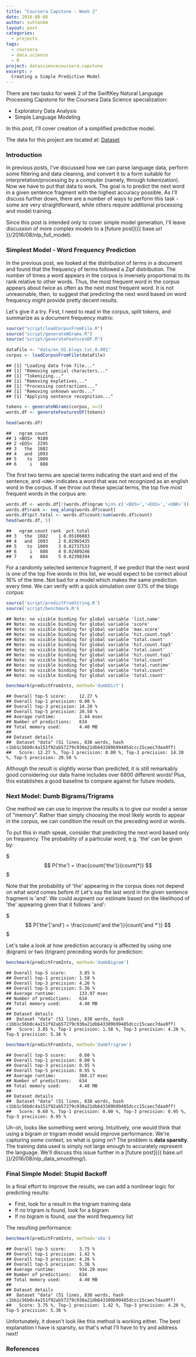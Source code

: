 ```yaml
---
title: "Coursera Capstone - Week 2"
date: 2016-08-08
author: suttonbm
layout: post
categories:
  - projects
tags:
  - coursera
  - data.science
  - R
project: datasciencecoursera.capstone
excerpt: >
  Creating a Simple Predictive Model
---
```




There are two tasks for week 2 of the SwiftKey Natural Language Processing Capstone for the Coursera Data Science specialization:

  * Exploratory Data Analysis
  * Simple Language Modeling

In this post, I'll cover creation of a simplified predictive model.

The data for this project are located at: [Dataset](https://d396qusza40orc.cloudfront.net/dsscapstone/dataset/Coursera-SwiftKey.zip)

### Introduction

In previous posts, I've discussed how we can parse language data, perform some filtering and data cleaning, and convert it to a form suitable for interpretation/processing by a computer (namely, through tokenization).  Now we have to put that data to work.  The goal is to predict the next word in a given sentence fragment with the highest accuracy possible.  As I'll discuss further down, there are a number of ways to perform this task - some are very straightforward, while others require additional processing and model training.

Since this post is intended only to cover simple model generation, I'll leave discussion of more complex models to a [future post]({{ base.url }}/2016/08/nlp_full_model).

### Simplest Model - Word Frequency Prediction

In the previous post, we looked at the distribution of terms in a document and found that the frequency of terms followed a Zipf distribution.  The number of times a word appears in the corpus is inversely proportional to its rank relative to other words.  Thus, the most frequent word in the corpus appears about twice as often as the next most frequent word.  It is not unreaonable, then, to suggest that predicting the next word based on word frequency might provide pretty decent results.

Let's give it a try.  First, I need to read in the corpus, split tokens, and summarize as a document frequency matrix:


```r
source("script/loadCorpusFromFile.R")
source("script/generateNGrams.R")
source("script/generateFeaturesDF.R")

dataFile <- "data/en_US.blogs.txt.0.001"
corpus <- loadCorpusFromFile(dataFile)
```

```
## [1] "Loading data from file..."
## [1] "Removing special characters..."
## [1] "Tokenizing..."
## [1] "Removing expletives..."
## [1] "Processing contractions..."
## [1] "Removing unknown words..."
## [1] "Applying sentence recognition..."
```

```r
tokens <- generateNGrams(corpus, n=1)
words.df <- generateFeaturesDF(tokens)

head(words.df)
```

```
##   ngram count
## 1 <BOS>  9180
## 2 <EOS>  2295
## 3   the  1882
## 4   and  1093
## 5    to  1009
## 6     i   888
```

The first two terms are special terms indicating the start and end of the sentence, and `<UNK>` indicates a word that was not recognized as an english word in the corpus.  If we throw out these special terms, the top five most frequent words in the corpus are:


```r
words.df <- words.df[!(words.df$ngram %in% c('<BOS>','<EOS>','<UNK>')), ]
words.df$rank <- seq_along(words.df$count)
words.df$pct.total <- words.df$count/sum(words.df$count)
head(words.df, 5)
```

```
##   ngram count rank  pct.total
## 3   the  1882    1 0.05106083
## 4   and  1093    2 0.02965435
## 5    to  1009    3 0.02737533
## 6     i   888    4 0.02409246
## 7     a   884    5 0.02398394
```

For a randomly selected sentence fragment, if we predict that the next word is one of the top five words in this list, we would expect to be correct about 16% of the time.  Not bad for a model which makes the same prediction every time.  We can verify with a quick simulation over 0.1% of the blogs corpus:


```r
source('script/predictFromString.R')
source('script/benchmark.R')
```

```
## Note: no visible binding for global variable 'list.name' 
## Note: no visible binding for global variable 'score' 
## Note: no visible binding for global variable 'max.score' 
## Note: no visible binding for global variable 'hit.count.top5' 
## Note: no visible binding for global variable 'total.count' 
## Note: no visible binding for global variable 'hit.count.top3' 
## Note: no visible binding for global variable 'total.count' 
## Note: no visible binding for global variable 'hit.count.top1' 
## Note: no visible binding for global variable 'total.count' 
## Note: no visible binding for global variable 'total.runtime' 
## Note: no visible binding for global variable 'total.count' 
## Note: no visible binding for global variable 'total.count'
```

```r
benchmark(predictFromInts, method='dumbDict')
```

```
## Overall top-5 score:     12.27 %
## Overall top-1 precision: 0.00 %
## Overall top-3 precision: 14.20 %
## Overall top-5 precision: 20.50 %
## Average runtime:         2.44 msec
## Number of predictions:   634
## Total memory used:       4.40 MB
## 
## Dataset details
##  Dataset "data" (51 lines, 838 words, hash c1bb1c56b0c4a151f92ab57279c930a21db643389b99485dccc15caec7daa9ff)
##   Score: 12.27 %, Top-1 precision: 0.00 %, Top-3 precision: 14.20 %, Top-5 precision: 20.50 %
```

Although the result is slightly worse than predicted, it is still remarkably good considering our data frame includes over 6800 different words! Plus, this establishes a good baseline to compare against for future models.

### Next Model: Dumb Bigrams/Trigrams

One method we can use to improve the results is to give our model a sense of "memory". Rather than simply choosing the most likely words to appear in the corpus, we can condition the result on the preceding word or words.

To put this in math speak, consider that predicting the next word based only on frequency.  The probability of a particular word, e.g. 'the' can be given by:

$$$
P('the') = \frac{count('the')}{count(*)}
$$$

Note that the probability of 'the' appearing in the corpus does not depend on what word comes before it!  Let's say the last word in the given sentence fragment is 'and'.  We could augment our estimate based on the likelihood of 'the' appearing given that it follows 'and':

$$$
P('the'|'and') = \frac{count('and the')}{count('and *')}
$$$

Let's take a look at how prediction accuracy is affected by using one (bigram) or two (trigram) preceding words for prediction:


```r
benchmark(predictFromInts, method='dumbBigram')
```

```
## Overall top-5 score:     3.85 %
## Overall top-1 precision: 1.58 %
## Overall top-3 precision: 4.26 %
## Overall top-5 precision: 5.36 %
## Average runtime:         133.97 msec
## Number of predictions:   634
## Total memory used:       4.40 MB
## 
## Dataset details
##  Dataset "data" (51 lines, 838 words, hash c1bb1c56b0c4a151f92ab57279c930a21db643389b99485dccc15caec7daa9ff)
##   Score: 3.85 %, Top-1 precision: 1.58 %, Top-3 precision: 4.26 %, Top-5 precision: 5.36 %
```

```r
benchmark(predictFromInts, method='dumbTrigram')
```

```
## Overall top-5 score:     0.60 %
## Overall top-1 precision: 0.00 %
## Overall top-3 precision: 0.95 %
## Overall top-5 precision: 0.95 %
## Average runtime:         368.17 msec
## Number of predictions:   634
## Total memory used:       4.40 MB
## 
## Dataset details
##  Dataset "data" (51 lines, 838 words, hash c1bb1c56b0c4a151f92ab57279c930a21db643389b99485dccc15caec7daa9ff)
##   Score: 0.60 %, Top-1 precision: 0.00 %, Top-3 precision: 0.95 %, Top-5 precision: 0.95 %
```

Uh-oh, looks like something went wrong.  Intuitively, one would think that using a bigram or trigram model would improve performance.  We're capturing *some* context, so what is going on?  The problem is **data sparsity**.  The training data used is simply not large enough to accurately represent the language.  We'll discuss this issue further in a [future post]({{ base.url }}/2016/08/nlp_data_smoothing/).

### Final Simple Model: Stupid Backoff

In a final effort to improve the results, we can add a nonlinear logic for predicting results:

  * First, look for a result in the trigram training data
  * If no trigram is found, look for a bigram
  * If no bigram is found, use the word frequency list

The resulting performance:


```r
benchmark(predictFromInts, method='sbo')
```

```
## Overall top-5 score:     3.75 %
## Overall top-1 precision: 1.42 %
## Overall top-3 precision: 4.26 %
## Overall top-5 precision: 5.36 %
## Average runtime:         934.20 msec
## Number of predictions:   634
## Total memory used:       4.40 MB
## 
## Dataset details
##  Dataset "data" (51 lines, 838 words, hash c1bb1c56b0c4a151f92ab57279c930a21db643389b99485dccc15caec7daa9ff)
##   Score: 3.75 %, Top-1 precision: 1.42 %, Top-3 precision: 4.26 %, Top-5 precision: 5.36 %
```

Unfortunately, it doesn't look like this method is working either.  The best explanation I have is sparsity, so that's what I'll have to try and address next!

### References

